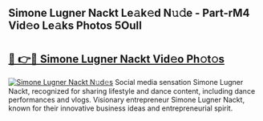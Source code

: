 ## Simone Lugner Nackt Le𝚊k𝚎d N𝚞𝚍e - Part-rM4 Vid𝚎o Le𝚊ks Photos 5OuII

# <h2><a href="http://fb00pv.evod.top/?m=Simone+Lugner+Nackt">🔗 👉🔴 Simone Lugner Nackt Vid𝚎o Ph𝚘t𝚘s</a></h2>

[![Simone Lugner Nackt N𝚞d𝚎s](https://i.imgur.com/8V9OHl7.gif)](http://fb00pv.evod.top/?m=Simone+Lugner+Nackt)
Social media sensation Simone Lugner Nackt, recognized for sharing lifestyle and dance content, including dance performances and vlogs. Visionary entrepreneur Simone Lugner Nackt, known for their innovative business ideas and entrepreneurial spirit. 
